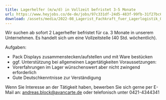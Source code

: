 ```yaml
---
title: Lagerhelfer (m/w/d) in Vollzeit befristet 3-5 Monate
url: https://www.heyjobs.co/de-de/jobs/97c331df-24d5-483f-99fb-31f27bc63101
download: /assets/media/2022-08_Lagerist_Fachkraft_fuer_Lagerlogistik_Quereinsteiger.pdf
---
```

Wir suchen ab sofort 2 Lagerhelfer befristet für ca. 3 Monate in unserem Unternehmen. Es handelt sich um eine Vollzeitstelle (40 Std. wöchentlich).

Aufgaben:

- Pack Displays zusammenstecken/aufstellen und mit Ware bestücken
- ggf. Unterstützung bei allgemeinen Lagertätigkeiten Voraussetzungen:
- Vorerfahrungen im Lager wünschenswert aber nicht zwingend erforderlich
- Gute Deutschkenntnisse zur Verständigung

Wenn Sie Interesse an der Tätigkeit haben, bewerben Sie sich gerne per E-Mail an: <andreas.block@avancarte.de> oder telefonisch unter 0421-4344341

